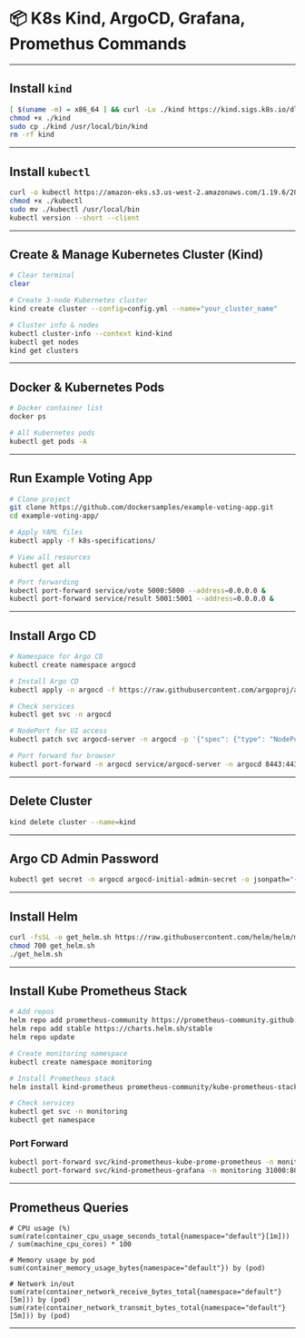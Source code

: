 # 📦 K8s Kind, ArgoCD, Grafana, Promethus Commands


---

## Install `kind`

```bash
[ $(uname -m) = x86_64 ] && curl -Lo ./kind https://kind.sigs.k8s.io/dl/v0.20.0/kind-linux-amd64
chmod +x ./kind
sudo cp ./kind /usr/local/bin/kind
rm -rf kind
```

---

##  Install `kubectl`

```bash
curl -o kubectl https://amazon-eks.s3.us-west-2.amazonaws.com/1.19.6/2021-01-05/bin/linux/amd64/kubectl
chmod +x ./kubectl
sudo mv ./kubectl /usr/local/bin
kubectl version --short --client
```

---


## Create & Manage Kubernetes Cluster (Kind)

```bash
# Clear terminal
clear

# Create 3-node Kubernetes cluster
kind create cluster --config=config.yml --name="your_cluster_name"

# Cluster info & nodes
kubectl cluster-info --context kind-kind
kubectl get nodes
kind get clusters
```

---


## Docker & Kubernetes Pods

```bash
# Docker container list
docker ps

# All Kubernetes pods
kubectl get pods -A
```

---

## Run Example Voting App

```bash
# Clone project
git clone https://github.com/dockersamples/example-voting-app.git
cd example-voting-app/

# Apply YAML files
kubectl apply -f k8s-specifications/

# View all resources
kubectl get all

# Port forwarding
kubectl port-forward service/vote 5000:5000 --address=0.0.0.0 &
kubectl port-forward service/result 5001:5001 --address=0.0.0.0 &
```

---

## Install Argo CD

```bash
# Namespace for Argo CD
kubectl create namespace argocd

# Install Argo CD
kubectl apply -n argocd -f https://raw.githubusercontent.com/argoproj/argo-cd/stable/manifests/install.yaml

# Check services
kubectl get svc -n argocd

# NodePort for UI access
kubectl patch svc argocd-server -n argocd -p '{"spec": {"type": "NodePort"}}'

# Port forward for browser
kubectl port-forward -n argocd service/argocd-server -n argocd 8443:443 &
```

---

## Delete Cluster

```bash
kind delete cluster --name=kind
```

---



## Argo CD Admin Password

```bash
kubectl get secret -n argocd argocd-initial-admin-secret -o jsonpath="{.data.password}" | base64 -d && echo
```

---

## Install Helm

```bash
curl -fsSL -o get_helm.sh https://raw.githubusercontent.com/helm/helm/main/scripts/get-helm-3
chmod 700 get_helm.sh
./get_helm.sh
```

---

## Install Kube Prometheus Stack

```bash
# Add repos
helm repo add prometheus-community https://prometheus-community.github.io/helm-charts
helm repo add stable https://charts.helm.sh/stable
helm repo update

# Create monitoring namespace
kubectl create namespace monitoring

# Install Prometheus stack
helm install kind-prometheus prometheus-community/kube-prometheus-stack   --namespace monitoring   --set prometheus.service.nodePort=30000   --set prometheus.service.type=NodePort   --set grafana.service.nodePort=31000   --set grafana.service.type=NodePort   --set alertmanager.service.nodePort=32000   --set alertmanager.service.type=NodePort   --set prometheus-node-exporter.service.nodePort=32001   --set prometheus-node-exporter.service.type=NodePort

# Check services
kubectl get svc -n monitoring
kubectl get namespace
```

### Port Forward

```bash
kubectl port-forward svc/kind-prometheus-kube-prome-prometheus -n monitoring 9090:9090 --address=0.0.0.0 &
kubectl port-forward svc/kind-prometheus-grafana -n monitoring 31000:80 --address=0.0.0.0 &
```

---

## Prometheus Queries

```promql
# CPU usage (%)
sum(rate(container_cpu_usage_seconds_total{namespace="default"}[1m])) / sum(machine_cpu_cores) * 100

# Memory usage by pod
sum(container_memory_usage_bytes{namespace="default"}) by (pod)

# Network in/out
sum(rate(container_network_receive_bytes_total{namespace="default"}[5m])) by (pod)
sum(rate(container_network_transmit_bytes_total{namespace="default"}[5m])) by (pod)
```

---